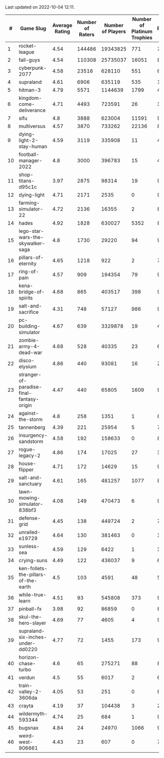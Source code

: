Last updated on 2022-10-04 12:11.


|#|Game Slug|Average Rating|Number of Raters|Number of Players|Number of Platinum Trophies|Max Rarity (%)|
|---|---|---|---|---|---|---|
|1|rocket-league|4.54|144486|19343825|771|74|
|2|fall-guys|4.54|110308|25735037|16051|89|
|3|cyberpunk-2077|4.58|23516|628110|551|60|
|4|supraland|4.61|6906|635119|535|100|
|5|hitman-3|4.79|5571|1144639|1799|48|
|6|kingdom-come-deliverance|4.71|4493|723591|26|30|
|7|sifu|4.8|3888|623004|11591|96|
|8|multiversus|4.57|3870|733262|22136|81|
|9|dying-light-2-stay-human|4.59|3119|335908|11|48|
|10|football-manager-2022|4.8|3000|396783|15|48|
|11|shop-titans-d95c1c|3.97|2875|98314|19|98|
|12|dying-light|4.71|2171|2535|0|98|
|13|farming-simulator-22|4.72|2136|16355|2|85|
|14|hades|4.92|1828|630027|5352|89|
|15|lego-star-wars-the-skywalker-saga|4.8|1730|29220|94|98|
|16|pillars-of-eternity|4.65|1218|922|2|79|
|17|ring-of-pain|4.57|909|194354|79|97|
|18|kena-bridge-of-spirits|4.68|865|403517|398|94|
|19|salt-and-sacrifice|4.31|748|57127|986|91|
|20|pc-building-simulator|4.67|639|3329878|19|47|
|21|zombie-army-4-dead-war|4.68|528|40335|23|66|
|22|disco-elysium|4.86|440|93081|16|28|
|23|stranger-of-paradise-final-fantasy-origin|4.47|440|65805|1609|98|
|24|against-the-storm|4.8|258|1351|1|87|
|25|tannenberg|4.39|221|25954|5|76|
|26|insurgency-sandstorm|4.58|192|158633|0|8|
|27|rogue-legacy-2|4.86|174|17025|27|36|
|28|house-flipper|4.71|172|14629|15|93|
|29|salt-and-sanctuary|4.61|165|481257|1077|83|
|30|lawn-mowing-simulator-838bf3|4.08|149|470473|6|91|
|31|defense-grid|4.45|138|449724|2|79|
|32|unrailed-e19729|4.64|130|381463|0|39|
|33|sunless-sea|4.59|129|6422|1|38|
|34|crying-suns|4.49|122|436037|9|65|
|35|ken-follets-the-pillars-of-the-earth|4.5|103|4591|48|58|
|36|while-true-learn|4.51|93|545808|373|93|
|37|pinball-fx|3.98|92|86859|0|86|
|38|skul-the-hero-slayer|4.69|77|4605|4|96|
|39|supraland-six-inches-under-dd0220|4.77|72|1455|173|99|
|40|horizon-chase-turbo|4.6|65|275271|88|83|
|41|verdun|4.5|55|6017|2|65|
|42|train-valley-2-3606da|4.05|53|251|0|89|
|43|crayta|4.19|37|104438|3|22|
|44|wildermyth-593344|4.74|25|684|1|91|
|45|bugsnax|4.84|24|24970|1066|97|
|46|weird-west-906661|4.43|23|607|0|79|
